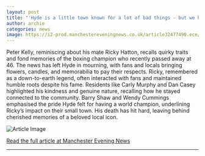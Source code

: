 ```yaml
---
layout: post
title: "'Hyde is a little town known for a lot of bad things - but we had a world champion'"
author: archie
categories: news
image: https://i2-prod.manchestereveningnews.co.uk/article32477490.ece/ALTERNATES/s1200/0_Ricky-Hatton-tributes.jpg
---
```

Peter Kelly, reminiscing about his mate Ricky Hatton, recalls quirky traits and fond memories of the boxing champion who recently passed away at 46. The news has left Hyde in mourning, with fans and locals bringing flowers, candles, and memorabilia to pay their respects. Ricky, remembered as a down-to-earth legend, often interacted with fans and maintained humble roots despite his fame. Residents like Carly Murphy and Dan Casey highlighted his kindness and genuine nature, recalling how he stayed connected to the community. Barry Shaw and Wendy Cummings emphasised the pride Hyde felt for having a world champion, underlining Ricky’s impact on their small town. His death has hit hard, leaving behind cherished memories of a beloved local icon.

![Article Image](https://i2-prod.manchestereveningnews.co.uk/article32477490.ece/ALTERNATES/s1200/0_Ricky-Hatton-tributes.jpg)

[Read the full article at Manchester Evening News](https://www.manchestereveningnews.co.uk/news/greater-manchester-news/hyde-little-town-known-lot-32481272)

---
